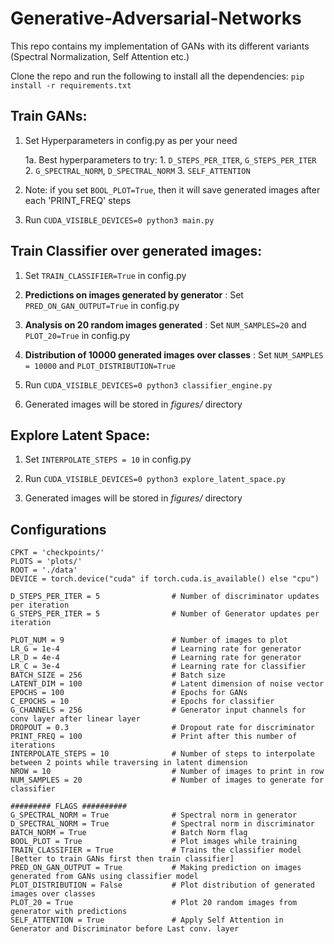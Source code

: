 # Generative-Adversarial-Networks
This repo contains my implementation of GANs with its different variants (Spectral Normalization, Self Attention etc.)

Clone the repo and run the following to install all the dependencies:
`pip install -r requirements.txt`

## Train GANs:
1. Set Hyperparameters in config.py as per your need 

      1a. Best hyperparameters to try: 	1. `D_STEPS_PER_ITER`, `G_STEPS_PER_ITER`
                2. `G_SPECTRAL_NORM`, `D_SPECTRAL_NORM`
                3. `SELF_ATTENTION`		

2. Note: if you set `BOOL_PLOT=True`, then it will save generated images after each 'PRINT_FREQ' steps

3. Run `CUDA_VISIBLE_DEVICES=0 python3 main.py`


## Train Classifier over generated images:
1. Set `TRAIN_CLASSIFIER=True` in config.py

2. **Predictions on images generated by generator** : Set `PRED_ON_GAN_OUTPUT=True` in config.py

3. **Analysis on 20 random images generated** : Set `NUM_SAMPLES=20` and `PLOT_20=True` in config.py

4. **Distribution of 10000 generated images over classes** : Set `NUM_SAMPLES = 10000` and `PLOT_DISTRIBUTION=True`

5. Run `CUDA_VISIBLE_DEVICES=0 python3 classifier_engine.py`

6. Generated images will be stored in *figures/* directory

## Explore Latent Space:
1. Set `INTERPOLATE_STEPS = 10` in config.py

2. Run `CUDA_VISIBLE_DEVICES=0 python3 explore_latent_space.py`

3. Generated images will be stored in *figures/* directory



## Configurations
```
CPKT = 'checkpoints/'
PLOTS = 'plots/'
ROOT = './data'
DEVICE = torch.device("cuda" if torch.cuda.is_available() else "cpu")

D_STEPS_PER_ITER = 5                # Number of discriminator updates per iteration
G_STEPS_PER_ITER = 5                # Number of Generator updates per iteration

PLOT_NUM = 9                        # Number of images to plot
LR_G = 1e-4                         # Learning rate for generator
LR_D = 4e-4                         # Learning rate for generator
LR_C = 3e-4                         # Learning rate for classifier
BATCH_SIZE = 256                    # Batch size
LATENT_DIM = 100                    # Latent dimension of noise vector
EPOCHS = 100                        # Epochs for GANs
C_EPOCHS = 10                       # Epochs for classifier    
G_CHANNELS = 256                    # Generator input channels for conv layer after linear layer
DROPOUT = 0.3                       # Dropout rate for discriminator
PRINT_FREQ = 100                    # Print after this number of iterations
INTERPOLATE_STEPS = 10              # Number of steps to interpolate between 2 points while traversing in latent dimension
NROW = 10                           # Number of images to print in row
NUM_SAMPLES = 20                    # Number of images to generate for classifier

######### FLAGS ##########
G_SPECTRAL_NORM = True              # Spectral norm in generator
D_SPECTRAL_NORM = True              # Spectral norm in discriminator
BATCH_NORM = True                   # Batch Norm flag
BOOL_PLOT = True                    # Plot images while training
TRAIN_CLASSIFIER = True             # Trains the classifier model [Better to train GANs first then train classifier]
PRED_ON_GAN_OUTPUT = True           # Making prediction on images generated from GANs using classifier model
PLOT_DISTRIBUTION = False           # Plot distribution of generated images over classes
PLOT_20 = True                      # Plot 20 random images from generator with predictions
SELF_ATTENTION = True               # Apply Self Attention in Generator and Discriminator before Last conv. layer
```
